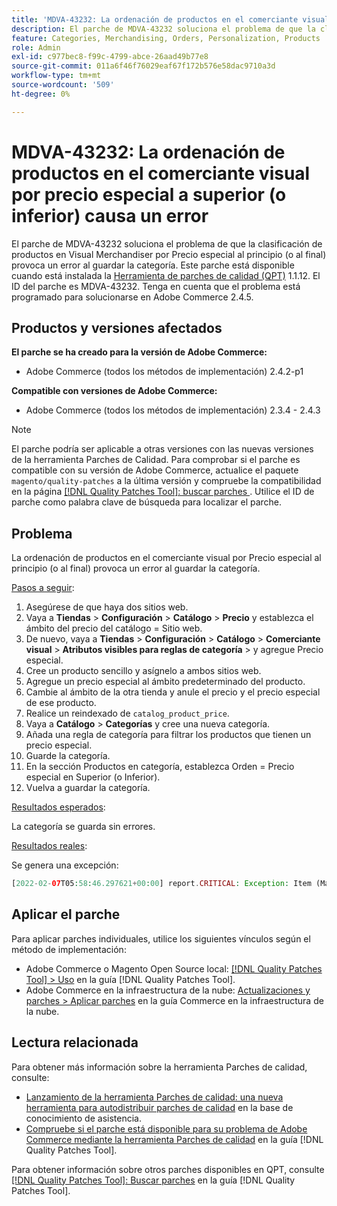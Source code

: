 ```yaml
---
title: 'MDVA-43232: La ordenación de productos en el comerciante visual por precio especial a superior (o inferior) causa un error'
description: El parche de MDVA-43232 soluciona el problema de que la clasificación de productos en Visual Merchandiser por Precio especial al principio (o al final) provoca un error al guardar la categoría. Este parche está disponible cuando está instalada la [Quality Patches Tool (QPT)](https://experienceleague.adobe.com/es/docs/commerce-operations/tools/quality-patches-tool/quality-patches-tool-to-self-serve-quality-patches) 1.1.12. El ID del parche es MDVA-43232. Tenga en cuenta que el problema está programado para solucionarse en Adobe Commerce 2.4.5.
feature: Categories, Merchandising, Orders, Personalization, Products
role: Admin
exl-id: c977bec8-f99c-4799-abce-26aad49b77e8
source-git-commit: 011a6f46f76029eaf67f172b576e58dac9710a3d
workflow-type: tm+mt
source-wordcount: '509'
ht-degree: 0%

---
```


# MDVA-43232: La ordenación de productos en el comerciante visual por precio especial a superior (o inferior) causa un error

El parche de MDVA-43232 soluciona el problema de que la clasificación de productos en Visual Merchandiser por Precio especial al principio (o al final) provoca un error al guardar la categoría. Este parche está disponible cuando está instalada la [Herramienta de parches de calidad (QPT)](https://experienceleague.adobe.com/es/docs/commerce-operations/tools/quality-patches-tool/quality-patches-tool-to-self-serve-quality-patches) 1.1.12. El ID del parche es MDVA-43232. Tenga en cuenta que el problema está programado para solucionarse en Adobe Commerce 2.4.5.

## Productos y versiones afectados

**El parche se ha creado para la versión de Adobe Commerce:**

* Adobe Commerce (todos los métodos de implementación) 2.4.2-p1

**Compatible con versiones de Adobe Commerce:**

* Adobe Commerce (todos los métodos de implementación) 2.3.4 - 2.4.3

>[!NOTE]
>
>El parche podría ser aplicable a otras versiones con las nuevas versiones de la herramienta Parches de Calidad. Para comprobar si el parche es compatible con su versión de Adobe Commerce, actualice el paquete `magento/quality-patches` a la última versión y compruebe la compatibilidad en la página [[!DNL Quality Patches Tool]: buscar parches ](https://experienceleague.adobe.com/es/docs/commerce-operations/tools/quality-patches-tool/quality-patches-tool-to-self-serve-quality-patches). Utilice el ID de parche como palabra clave de búsqueda para localizar el parche.

## Problema

La ordenación de productos en el comerciante visual por Precio especial al principio (o al final) provoca un error al guardar la categoría.

<u>Pasos a seguir</u>:

1. Asegúrese de que haya dos sitios web.
1. Vaya a **Tiendas** > **Configuración** > **Catálogo** > **Precio** y establezca el ámbito del precio del catálogo = Sitio web.
1. De nuevo, vaya a **Tiendas** > **Configuración** > **Catálogo** > **Comerciante visual** > **Atributos visibles para reglas de categoría** > y agregue Precio especial.
1. Cree un producto sencillo y asígnelo a ambos sitios web.
1. Agregue un precio especial al ámbito predeterminado del producto.
1. Cambie al ámbito de la otra tienda y anule el precio y el precio especial de ese producto.
1. Realice un reindexado de `catalog_product_price`.
1. Vaya a **Catálogo** > **Categorías** y cree una nueva categoría.
1. Añada una regla de categoría para filtrar los productos que tienen un precio especial.
1. Guarde la categoría.
1. En la sección Productos en categoría, establezca Orden = Precio especial en Superior (o Inferior).
1. Vuelva a guardar la categoría.

<u>Resultados esperados</u>:

La categoría se guarda sin errores.

<u>Resultados reales</u>:

Se genera una excepción:

```php
[2022-02-07T05:58:46.297621+00:00] report.CRITICAL: Exception: Item (Magento\Catalog\Model\Product\Interceptor) with the same ID "1" already exists. in /lib/internal/Magento/Framework/Data/Collection.php:407
```

## Aplicar el parche

Para aplicar parches individuales, utilice los siguientes vínculos según el método de implementación:

* Adobe Commerce o Magento Open Source local: [[!DNL Quality Patches Tool] > Uso](/help/tools/quality-patches-tool/usage.md) en la guía [!DNL Quality Patches Tool].
* Adobe Commerce en la infraestructura de la nube: [Actualizaciones y parches > Aplicar parches](https://experienceleague.adobe.com/docs/commerce-cloud-service/user-guide/develop/upgrade/apply-patches.html?lang=es) en la guía Commerce en la infraestructura de la nube.

## Lectura relacionada

Para obtener más información sobre la herramienta Parches de calidad, consulte:

* [Lanzamiento de la herramienta Parches de calidad: una nueva herramienta para autodistribuir parches de calidad](https://experienceleague.adobe.com/es/docs/commerce-operations/tools/quality-patches-tool/quality-patches-tool-to-self-serve-quality-patches) en la base de conocimiento de asistencia.
* [Compruebe si el parche está disponible para su problema de Adobe Commerce mediante la herramienta Parches de calidad](/help/tools/quality-patches-tool/patches-available-in-qpt/check-patch-for-magento-issue-with-magento-quality-patches.md) en la guía [!DNL Quality Patches Tool].

Para obtener información sobre otros parches disponibles en QPT, consulte [[!DNL Quality Patches Tool]: Buscar parches](https://experienceleague.adobe.com/tools/commerce-quality-patches/index.html?lang=es) en la guía [!DNL Quality Patches Tool].
